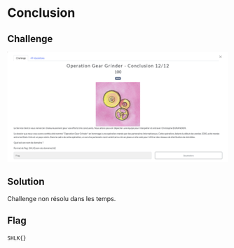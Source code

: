 # Conclusion
## Challenge

<p align="center">
    <img src="./ressources/challenge.png" width=800>
</p>

## Solution
Challenge non résolu dans les temps.

## Flag
```SHLK{}```